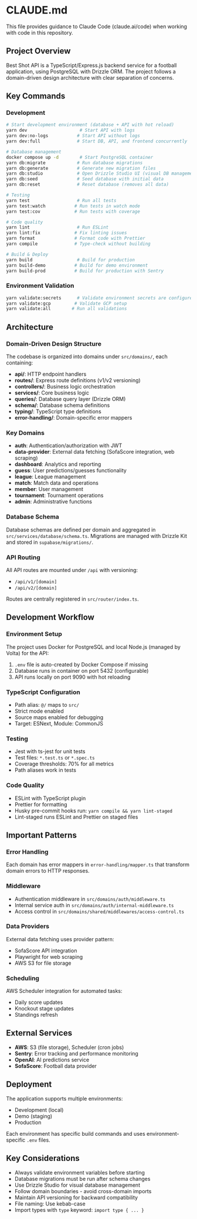 # CLAUDE.md

This file provides guidance to Claude Code (claude.ai/code) when working with code in this repository.

## Project Overview

Best Shot API is a TypeScript/Express.js backend service for a football application, using PostgreSQL with Drizzle ORM. The project follows a domain-driven design architecture with clear separation of concerns.

## Key Commands

### Development

```bash
# Start development environment (database + API with hot reload)
yarn dev                    # Start API with logs
yarn dev:no-logs           # Start API without logs
yarn dev:full              # Start DB, API, and frontend concurrently

# Database management
docker compose up -d        # Start PostgreSQL container
yarn db:migrate            # Run database migrations
yarn db:generate           # Generate new migration files
yarn db:studio             # Open Drizzle Studio UI (visual DB management)
yarn db:seed               # Seed database with initial data
yarn db:reset              # Reset database (removes all data)

# Testing
yarn test                  # Run all tests
yarn test:watch           # Run tests in watch mode
yarn test:cov             # Run tests with coverage

# Code quality
yarn lint                  # Run ESLint
yarn lint:fix             # Fix linting issues
yarn format               # Format code with Prettier
yarn compile              # Type-check without building

# Build & Deploy
yarn build                 # Build for production
yarn build-demo           # Build for demo environment
yarn build-prod           # Build for production with Sentry
```

### Environment Validation

```bash
yarn validate:secrets      # Validate environment secrets are configured
yarn validate:gcp         # Validate GCP setup
yarn validate:all        # Run all validations
```

## Architecture

### Domain-Driven Design Structure

The codebase is organized into domains under `src/domains/`, each containing:

- **api/**: HTTP endpoint handlers
- **routes/**: Express route definitions (v1/v2 versioning)
- **controllers/**: Business logic orchestration
- **services/**: Core business logic
- **queries/**: Database query layer (Drizzle ORM)
- **schema/**: Database schema definitions
- **typing/**: TypeScript type definitions
- **error-handling/**: Domain-specific error mappers

### Key Domains

- **auth**: Authentication/authorization with JWT
- **data-provider**: External data fetching (SofaScore integration, web scraping)
- **dashboard**: Analytics and reporting
- **guess**: User predictions/guesses functionality
- **league**: League management
- **match**: Match data and operations
- **member**: User management
- **tournament**: Tournament operations
- **admin**: Administrative functions

### Database Schema

Database schemas are defined per domain and aggregated in `src/services/database/schema.ts`. Migrations are managed with Drizzle Kit and stored in `supabase/migrations/`.

### API Routing

All API routes are mounted under `/api` with versioning:

- `/api/v1/[domain]`
- `/api/v2/[domain]`

Routes are centrally registered in `src/router/index.ts`.

## Development Workflow

### Environment Setup

The project uses Docker for PostgreSQL and local Node.js (managed by Volta) for the API:

1. `.env` file is auto-created by Docker Compose if missing
2. Database runs in container on port 5432 (configurable)
3. API runs locally on port 9090 with hot reloading

### TypeScript Configuration

- Path alias: `@/` maps to `src/`
- Strict mode enabled
- Source maps enabled for debugging
- Target: ESNext, Module: CommonJS

### Testing

- Jest with ts-jest for unit tests
- Test files: `*.test.ts` or `*.spec.ts`
- Coverage thresholds: 70% for all metrics
- Path aliases work in tests

### Code Quality

- ESLint with TypeScript plugin
- Prettier for formatting
- Husky pre-commit hooks run: `yarn compile && yarn lint-staged`
- Lint-staged runs ESLint and Prettier on staged files

## Important Patterns

### Error Handling

Each domain has error mappers in `error-handling/mapper.ts` that transform domain errors to HTTP responses.

### Middleware

- Authentication middleware in `src/domains/auth/middleware.ts`
- Internal service auth in `src/domains/auth/internal-middleware.ts`
- Access control in `src/domains/shared/middlewares/access-control.ts`

### Data Providers

External data fetching uses provider pattern:

- SofaScore API integration
- Playwright for web scraping
- AWS S3 for file storage

### Scheduling

AWS Scheduler integration for automated tasks:

- Daily score updates
- Knockout stage updates
- Standings refresh

## External Services

- **AWS**: S3 (file storage), Scheduler (cron jobs)
- **Sentry**: Error tracking and performance monitoring
- **OpenAI**: AI predictions service
- **SofaScore**: Football data provider

## Deployment

The application supports multiple environments:

- Development (local)
- Demo (staging)
- Production

Each environment has specific build commands and uses environment-specific `.env` files.

## Key Considerations

- Always validate environment variables before starting
- Database migrations must be run after schema changes
- Use Drizzle Studio for visual database management
- Follow domain boundaries - avoid cross-domain imports
- Maintain API versioning for backward compatibility
- File naming: Use kebab-case
- Import types with `type` keyword: `import type { ... }`
